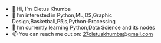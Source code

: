 - 👋 Hi, I’m Cletus Khumba
- 👀 I’m interested in Python,ML,DS,Graphic Design,Basketball,P5js,Python-Processing
- 🌱 I’m currently learning Python,Data Science and its nodes
- 📫 You can reach me out on: 27cletuskhumba@gmail.com

<!---
CKhumba/CKhumba is a ✨ special ✨ repository because its `README.md` (this file) appears on your GitHub profile.
You can click the Preview link to take a look at your changes.
--->
